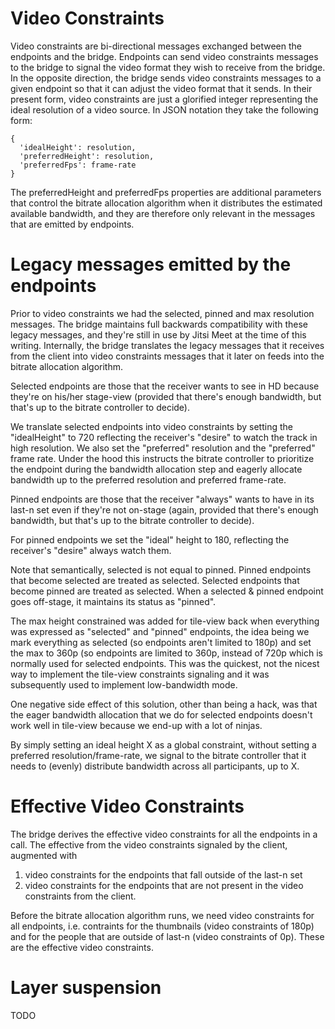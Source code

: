 # Video Constraints

Video constraints are bi-directional messages exchanged between the endpoints
and the bridge. Endpoints can send video constraints messages to the bridge to
signal the video format they wish to receive from the bridge. In the opposite
direction, the bridge sends video constraints messages to a given endpoint so 
that it can adjust the video format that it sends. In their present form, video
constraints are just a glorified integer representing the ideal resolution of a
video source. In JSON notation they take the following form:

    {
      'idealHeight': resolution,
      'preferredHeight': resolution,
      'preferredFps': frame-rate
    }

The preferredHeight and preferredFps properties are additional parameters that
control the bitrate allocation algorithm when it distributes the estimated
available bandwidth, and they are therefore only relevant in the messages that
are emitted by endpoints.

# Legacy messages emitted by the endpoints

Prior to video constraints we had the selected, pinned and max resolution
messages. The bridge maintains full backwards compatibility with these legacy
messages, and they're still in use by Jitsi Meet at the time of this writing.
Internally, the bridge translates the legacy messages that it receives from the
client into video constraints messages that it later on feeds into the bitrate
allocation algorithm.

Selected endpoints are those that the receiver wants to see in HD because
they're on his/her stage-view (provided that there's enough bandwidth,
but that's up to the bitrate controller to decide).

We translate selected endpoints into video constraints by setting the
"idealHeight" to 720 reflecting the receiver's "desire" to watch the track in
high resolution. We also set the "preferred" resolution and the "preferred"
frame rate. Under the hood this instructs the bitrate controller to prioritize 
the endpoint during the bandwidth allocation step and eagerly allocate bandwidth 
up to the preferred resolution and preferred frame-rate.

Pinned endpoints are those that the receiver "always" wants to have in
its last-n set even if they're not on-stage (again, provided that there's
enough bandwidth, but that's up to the bitrate controller to decide).

For pinned endpoints we set the "ideal" height to 180, reflecting the
receiver's "desire" always watch them.

Note that semantically, selected is not equal to pinned. Pinned endpoints
that become selected are treated as selected. Selected endpoints that
become pinned are treated as selected. When a selected & pinned endpoint
goes off-stage, it maintains its status as "pinned".

The max height constrained was added for tile-view back when everything
was expressed as "selected" and "pinned" endpoints, the idea being we
mark everything as selected (so endpoints aren't limited to 180p) and
set the max to 360p (so endpoints are limited to 360p, instead of 720p
which is normally used for selected endpoints. This was the quickest, not
the nicest way to implement the tile-view constraints signaling and it
was subsequently used to implement low-bandwidth mode.

One negative side effect of this solution, other than being a hack, was
that the eager bandwidth allocation that we do for selected endpoints
doesn't work well in tile-view because we end-up with a lot of ninjas.

By simply setting an ideal height X as a global constraint, without
setting a preferred resolution/frame-rate, we signal to the bitrate
controller that it needs to (evenly) distribute bandwidth across all
participants, up to X.

# Effective Video Constraints

The bridge derives the effective video constraints for all the endpoints in a
call. The effective  from the video constraints
signaled by the client, augmented with

1. video constraints for the endpoints that fall outside of the last-n set
2. video constraints for the endpoints that are not present in the video
   constraints from the client.

Before the bitrate allocation algorithm runs, we need video constraints for all
endpoints, i.e. contraints for the thumbnails (video constraints of 180p) and
for the people that are outside of last-n (video constraints of 0p). These are
the effective video constraints.

# Layer suspension

TODO